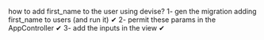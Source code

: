 how to add first_name to the user using devise?
	1- gen the migration adding first_name to users (and run it) ✔
	2- permit these params in the AppController ✔
	3- add the inputs in the view ✔
